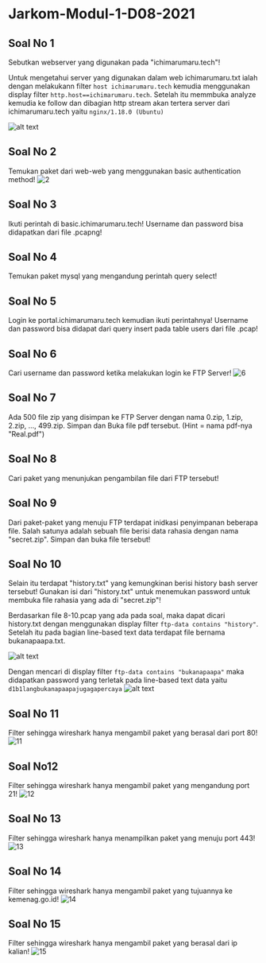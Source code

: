 # Jarkom-Modul-1-D08-2021

## Soal No 1
Sebutkan webserver yang digunakan pada "ichimarumaru.tech"! 

Untuk mengetahui server yang digunakan dalam web ichimarumaru.txt ialah dengan melakukann filter  ``host ichimarumaru.tech`` kemudia menggunakan display filter ``http.host==ichimarumaru.tech``. Setelah itu memmbuka analyze kemudia ke follow dan dibagian http stream akan tertera server dari ichimarumaru.tech yaitu `nginx/1.18.0 (Ubuntu)`

![alt text](https://github.com/Aristya14/Jarkom-Modul-1-D08-2021/blob/main/no%201/no%201.png)

## Soal No 2
Temukan paket dari web-web yang menggunakan basic authentication method!
![2](./Gambar/2.png)

## Soal No 3
Ikuti perintah di basic.ichimarumaru.tech! Username dan password bisa didapatkan dari file .pcapng!

## Soal No 4
Temukan paket mysql yang mengandung perintah query select!

## Soal No 5
Login ke portal.ichimarumaru.tech kemudian ikuti perintahnya! Username dan password bisa didapat dari query insert pada table users dari file .pcap!

## Soal No 6
Cari username dan password ketika melakukan login ke FTP Server!
![6](./Gambar/6.png)

## Soal No 7
Ada 500 file zip yang disimpan ke FTP Server dengan nama 0.zip, 1.zip, 2.zip, ..., 499.zip. Simpan dan Buka file pdf tersebut. (Hint = nama pdf-nya "Real.pdf")

## Soal No 8
Cari paket yang menunjukan pengambilan file dari FTP tersebut!

## Soal No 9
Dari paket-paket yang menuju FTP terdapat inidkasi penyimpanan beberapa file. Salah satunya adalah sebuah file berisi data rahasia dengan nama "secret.zip". Simpan dan buka file tersebut!

## Soal No 10
Selain itu terdapat "history.txt" yang kemungkinan berisi history bash server tersebut! Gunakan isi dari "history.txt" untuk menemukan password untuk membuka file rahasia yang ada di "secret.zip"!

Berdasarkan file 8-10.pcap yang ada pada soal, maka dapat dicari history.txt dengan menggunakan display filter ``ftp-data contains "history"``.
Setelah itu pada bagian line-based text data terdapat file bernama bukanapaapa.txt.

![alt text](https://github.com/Aristya14/Jarkom-Modul-1-D08-2021/blob/main/no%2010/10%20history%20txt.png)

Dengan mencari di display filter ``ftp-data contains "bukanapaapa"`` maka didapatkan password yang terletak pada line-based text data yaitu `d1b1langbukanapaapajugagapercaya`
![alt text](https://github.com/Aristya14/Jarkom-Modul-1-D08-2021/blob/main/no%2010/10%20bukanapaapa%20txt.png)

## Soal No 11
Filter sehingga wireshark hanya mengambil paket yang berasal dari port 80! 
![11](./Gambar/11.png)

## Soal No12
Filter sehingga wireshark hanya mengambil paket yang mengandung port 21!
![12](./Gambar/12.png)

## Soal No 13
Filter sehingga wireshark hanya menampilkan paket yang menuju port 443!
![13](./Gambar/13.png)

## Soal No 14
Filter sehingga wireshark hanya mengambil paket yang tujuannya ke kemenag.go.id!
![14](./Gambar/14.png)

## Soal No 15
Filter sehingga wireshark hanya mengambil paket yang berasal dari ip kalian!
![15](./Gambar/15.png)
